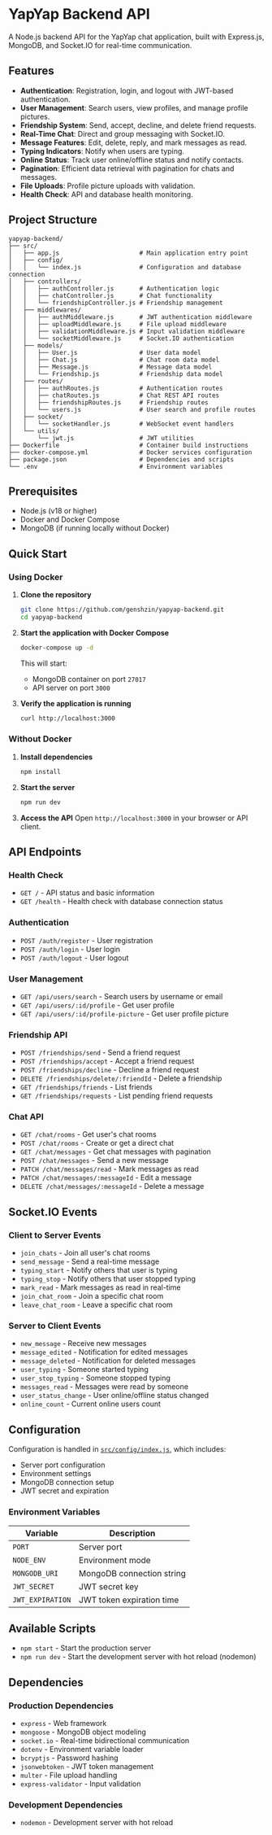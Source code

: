 # YapYap Backend API

A Node.js backend API for the YapYap chat application, built with Express.js, MongoDB, and Socket.IO for real-time communication.

## Features
- **Authentication**: Registration, login, and logout with JWT-based authentication.
- **User Management**: Search users, view profiles, and manage profile pictures.
- **Friendship System**: Send, accept, decline, and delete friend requests.
- **Real-Time Chat**: Direct and group messaging with Socket.IO.
- **Message Features**: Edit, delete, reply, and mark messages as read.
- **Typing Indicators**: Notify when users are typing.
- **Online Status**: Track user online/offline status and notify contacts.
- **Pagination**: Efficient data retrieval with pagination for chats and messages.
- **File Uploads**: Profile picture uploads with validation.
- **Health Check**: API and database health monitoring.

## Project Structure

```
yapyap-backend/
├── src/
│   ├── app.js                      # Main application entry point
│   ├── config/
│   │   └── index.js                # Configuration and database connection
│   ├── controllers/
│   │   ├── authController.js       # Authentication logic
│   │   ├── chatController.js       # Chat functionality
│   │   └── friendshipController.js # Friendship management
│   ├── middlewares/
│   │   ├── authMiddleware.js       # JWT authentication middleware
│   │   ├── uploadMiddleware.js     # File upload middleware
│   │   ├── validationMiddleware.js # Input validation middleware
│   │   └── socketMiddleware.js     # Socket.IO authentication
│   ├── models/
│   │   ├── User.js                 # User data model
│   │   ├── Chat.js                 # Chat room data model
│   │   ├── Message.js              # Message data model
│   │   └── Friendship.js           # Friendship data model
│   ├── routes/
│   │   ├── authRoutes.js           # Authentication routes
│   │   ├── chatRoutes.js           # Chat REST API routes
│   │   ├── friendshipRoutes.js     # Friendship routes
│   │   └── users.js                # User search and profile routes
│   ├── socket/
│   │   └── socketHandler.js        # WebSocket event handlers
│   └── utils/
│       └── jwt.js                  # JWT utilities
├── Dockerfile                      # Container build instructions
├── docker-compose.yml              # Docker services configuration
├── package.json                    # Dependencies and scripts
└── .env                            # Environment variables
```

## Prerequisites

- Node.js (v18 or higher)
- Docker and Docker Compose
- MongoDB (if running locally without Docker)

## Quick Start

### Using Docker

1. **Clone the repository**
   ```bash
   git clone https://github.com/genshzin/yapyap-backend.git
   cd yapyap-backend
   ```

2. **Start the application with Docker Compose**
   ```bash
   docker-compose up -d
   ```

   This will start:
   - MongoDB container on port `27017`
   - API server on port `3000`

3. **Verify the application is running**
   ```bash
   curl http://localhost:3000
   ```

### Without Docker

1. **Install dependencies**
   ```bash
   npm install
   ```

2. **Start the server**
   ```bash
   npm run dev
   ```

3. **Access the API**
   Open `http://localhost:3000` in your browser or API client.

## API Endpoints

### Health Check
- `GET /` - API status and basic information
- `GET /health` - Health check with database connection status

### Authentication
- `POST /auth/register` - User registration
- `POST /auth/login` - User login
- `POST /auth/logout` - User logout

### User Management
- `GET /api/users/search` - Search users by username or email
- `GET /api/users/:id/profile` - Get user profile
- `GET /api/users/:id/profile-picture` - Get user profile picture

### Friendship API
- `POST /friendships/send` - Send a friend request
- `POST /friendships/accept` - Accept a friend request
- `POST /friendships/decline` - Decline a friend request
- `DELETE /friendships/delete/:friendId` - Delete a friendship
- `GET /friendships/friends` - List friends
- `GET /friendships/requests` - List pending friend requests

### Chat API
- `GET /chat/rooms` - Get user's chat rooms
- `POST /chat/rooms` - Create or get a direct chat
- `GET /chat/messages` - Get chat messages with pagination
- `POST /chat/messages` - Send a new message
- `PATCH /chat/messages/read` - Mark messages as read
- `PATCH /chat/messages/:messageId` - Edit a message
- `DELETE /chat/messages/:messageId` - Delete a message

## Socket.IO Events

### Client to Server Events
- `join_chats` - Join all user's chat rooms
- `send_message` - Send a real-time message
- `typing_start` - Notify others that user is typing
- `typing_stop` - Notify others that user stopped typing
- `mark_read` - Mark messages as read in real-time
- `join_chat_room` - Join a specific chat room
- `leave_chat_room` - Leave a specific chat room

### Server to Client Events
- `new_message` - Receive new messages
- `message_edited` - Notification for edited messages
- `message_deleted` - Notification for deleted messages
- `user_typing` - Someone started typing
- `user_stop_typing` - Someone stopped typing
- `messages_read` - Messages were read by someone
- `user_status_change` - User online/offline status changed
- `online_count` - Current online users count

## Configuration

Configuration is handled in [`src/config/index.js`](src/config/index.js), which includes:

- Server port configuration
- Environment settings
- MongoDB connection setup
- JWT secret and expiration

### Environment Variables

| Variable       | Description                     | 
|----------------|---------------------------------|
| `PORT`         | Server port                    | 
| `NODE_ENV`     | Environment mode               | 
| `MONGODB_URI`  | MongoDB connection string      | 
| `JWT_SECRET`   | JWT secret key                 |                
| `JWT_EXPIRATION` | JWT token expiration time    |                       

## Available Scripts

- `npm start` - Start the production server
- `npm run dev` - Start the development server with hot reload (nodemon)

## Dependencies

### Production Dependencies
- `express` - Web framework
- `mongoose` - MongoDB object modeling
- `socket.io` - Real-time bidirectional communication
- `dotenv` - Environment variable loader
- `bcryptjs` - Password hashing
- `jsonwebtoken` - JWT token management
- `multer` - File upload handling
- `express-validator` - Input validation

### Development Dependencies
- `nodemon` - Development server with hot reload
